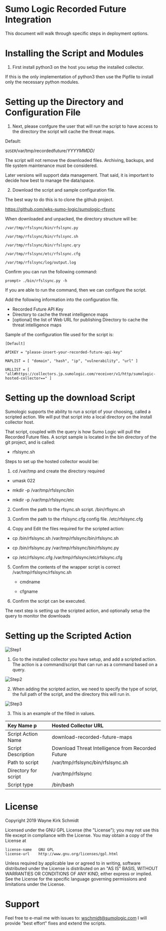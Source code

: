 Sumo Logic Recorded Future Integration
======================================

This document will walk through specific steps in deployment options.


Installing the Script and Modules
=================================

1. First install python3 on the host you setup the installed collector.

If this is the only implementation of python3 then use the Pipfile to install only the necessary python modules.

Setting up the Directory and Configuration File
===============================================

1. Next, please confgure the user that will run the script to have
   access to the directory the script will cache the threat maps.

Default:

`$USER`/var/tmp/recordedfuture/*YYYYMMDD*/

The script will not remove the downloaded files.
Archiving, backups, and file system maintenance must be considered.

Later versions will support data management. 
That said, it is important to decide how best to manage the data/space.

2. Download the script and sample configuration file.

The best way to do this is to clone the github project.

https://github.com/wks-sumo-logic/sumologic-rfsync

When downloaded and unpacked, the directory structure will be:

`/var/tmp/rfslsync/bin/rfslsync.py`

`/var/tmp/rfslsync/bin/rfslsync.sh`

`/var/tmp/rfslsync/bin/rfslsync.qry`

`/var/tmp/rfslsync/etc/rfslsync.cfg`

`/var/tmp/rfslsync/log/output.log`

Confirm you can run the following command:

`prompt> ./bin/rfslsync.py -h`

If you are able to run the command, then we can configure the script.

Add the following information into the configuration file.

* Recorded Future API Key
* Directory to cache the threat intelligence maps
* [optional] the list of Web URL for publishing Directory to cache the threat intelligence maps

Sample of the configuration file used for the script is:

`[Default]`

`APIKEY = "please-insert-your-recorded-future-api-key"`

`MAPLIST = [ "domain", "hash", "ip", "vulnerability", "url" ]`

`URLLIST = [ "all#https://collectors.jp.sumologic.com/receiver/v1/http/sumologic-hosted-collector==" ]`

Setting up the download Script
==============================

Sumologic supports the ability to run a script of your choosing, called a scripted action.
We will put that script into a local directory on the install collector host.

That script, coupled with the query is how Sumo Logic will pull the Recorded Future files.
A script sample is located in the bin directory of the git project, and is called:

* rfslsync.sh

Steps to set up the hosted collector would be:

1) cd /var/tmp and create the directory required

* umask 022

* mkdir -p /var/tmp/rfslsync/bin

* mkdir -p /var/tmp/rfslsync/etc

2) Confirm the path to the rfsync.sh script. <git-repository-dir>/bin/rflsync.sh

3) Confirm the path to the rfslsync.cfg config file. <git-repository-dir>/etc/rfslsync.cfg

4) Copy and Edit the files required for the scripted action:

* cp <git-repository-dir>/bin/rfslsync.sh /var/tmp/rfslsync/bin/rfslsync.sh

* cp <git-repository-dir>/bin/rfslsync.py /var/tmp/rfslsync/bin/rfslsync.py

* cp <git-repository-dir>/etc/rfslsync.cfg /var/tmp/rfslsync/etc/rfslsync.cfg

5) Confirm the contents of the wrapper script is correct /var/tmp/rfslsync/rfslsync.sh

   * cmdname

   * cfgname

6) Confirm the script can be executed.

The next step is setting up the scripted action, and optionally setup the query to monitor the downloads

Setting up the Scripted Action
==============================

![Step1](https://github.com/wks-sumo-logic/sumologic-rfsync/blob/master/doc/03_integration/steps/sl.step1.png "Navigate to the Installed Collector")

1) Go to the installed collector you have setup, and add a scripted action.
   The action is a command/script that can run as a command based on a query.

![Step2](https://github.com/wks-sumo-logic/sumologic-rfsync/blob/master/doc/03_integration/steps/sl.step2.png "Click on Add Scripted Action")

2) When adding the scripted action, we need to specify the type of script,
   the full path of the script, and the directory this will run in.

![Step3](https://github.com/wks-sumo-logic/sumologic-rfsync/blob/master/doc/03_integration/steps/sl.step3.png "Fill in Values")

3) This is an example of the filled in values. 

| Key Name p          | Hosted Collector URL                                  |
|:------------------- |:------------------------------------------------------|
| Script Action Name | download-recorded-future-maps |
| Script Description | Download Threat Intelligence from Recorded Future |
| Path to script | /var/tmp/rfslsync/bin/rfslsync.sh |
| Directory for script | /var/tmp/rfslsync |
| Script type | /bin/bash |

License
=======

Copyright 2019 Wayne Kirk Schmidt

Licensed under the GNU GPL License (the "License");
you may not use this file except in compliance with the License.
You may obtain a copy of the License at

    license-name   GNU GPL
    license-url    http://www.gnu.org/licenses/gpl.html

Unless required by applicable law or agreed to in writing, software
distributed under the License is distributed on an "AS IS" BASIS,
WITHOUT WARRANTIES OR CONDITIONS OF ANY KIND, either express or implied.
See the License for the specific language governing permissions and
limitations under the License.

Support
=======

Feel free to e-mail me with issues to: wschmidt@sumologic.com
I will provide "best effort" fixes and extend the scripts.
